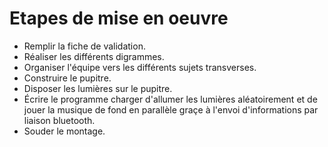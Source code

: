 # Etapes de mise en oeuvre

* Remplir la fiche de validation.
* Réaliser les différents digrammes.
* Organiser l'équipe vers les différents sujets transverses. 
* Construire le pupitre.
* Disposer les lumières sur le pupitre.
* Écrire le programme charger d'allumer les lumières aléatoirement et de jouer la musique de fond en parallèle graçe à l'envoi d'informations par liaison bluetooth.
* Souder le montage.
